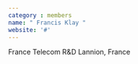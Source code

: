 ```yaml
---
category : members
name: " Francis Klay " 
website: '#'
---
```

France Telecom R&D
Lannion, France

